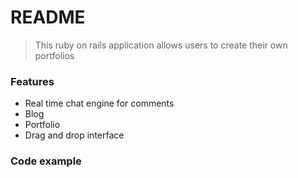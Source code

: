 # README

> This ruby on rails application allows users to create their own portfolios

### Features

- Real time chat engine for comments
- Blog
- Portfolio
- Drag and drop interface

### Code example


